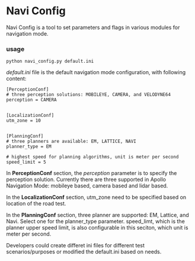 # Navi Config

Navi Config is a tool to set parameters and flags in various modules for navigation mode.

### usage

```
python navi_config.py default.ini
```

*default.ini* file is the default navigation mode configuration, with following content:

```
[PerceptionConf]
# three perception solutions: MOBILEYE, CAMERA, and VELODYNE64
perception = CAMERA


[LocalizationConf]
utm_zone = 10


[PlanningConf]
# three planners are available: EM, LATTICE, NAVI
planner_type = EM

# highest speed for planning algorithms, unit is meter per second
speed_limit = 5
```

In **PerceptionConf** section, the *perception* parameter is to specify the perception  solution. Currently there are three supported in Apollo Navigation Mode: mobileye based, camera based and lidar based.

In the **LocalizationConf** section, utm_zone need to be specified based on  location of the road test.

In the **PlanningConf** section,   three planner are supported: EM, Lattice, and Navi. Select one for the planner_type parameter. speed_limt, which is the planner upper speed limit, is also configurable in this seciton, which unit is meter per second.

Developers could create differet ini files for  different test scenarios/purposes or modified the default.ini based on needs.